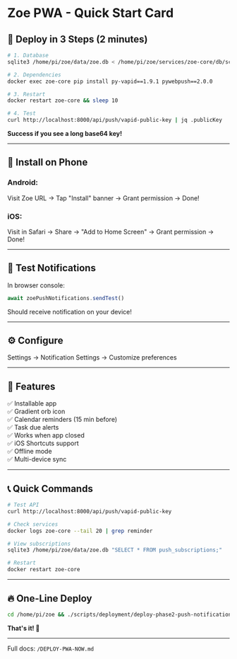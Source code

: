 # Zoe PWA - Quick Start Card

## 🚀 Deploy in 3 Steps (2 minutes)

```bash
# 1. Database
sqlite3 /home/pi/zoe/data/zoe.db < /home/pi/zoe/services/zoe-core/db/schema/push_subscriptions.sql

# 2. Dependencies
docker exec zoe-core pip install py-vapid==1.9.1 pywebpush==2.0.0

# 3. Restart
docker restart zoe-core && sleep 10

# 4. Test
curl http://localhost:8000/api/push/vapid-public-key | jq .publicKey
```

**Success if you see a long base64 key!**

---

## 📱 Install on Phone

### Android:
Visit Zoe URL → Tap "Install" banner → Grant permission → Done!

### iOS:
Visit in Safari → Share → "Add to Home Screen" → Grant permission → Done!

---

## 🔔 Test Notifications

In browser console:
```javascript
await zoePushNotifications.sendTest()
```

Should receive notification on your device!

---

## ⚙️ Configure

Settings → Notification Settings → Customize preferences

---

## 🎯 Features

✅ Installable app  
✅ Gradient orb icon  
✅ Calendar reminders (15 min before)  
✅ Task due alerts  
✅ Works when app closed  
✅ iOS Shortcuts support  
✅ Offline mode  
✅ Multi-device sync  

---

## 📞 Quick Commands

```bash
# Test API
curl http://localhost:8000/api/push/vapid-public-key

# Check services
docker logs zoe-core --tail 20 | grep reminder

# View subscriptions
sqlite3 /home/pi/zoe/data/zoe.db "SELECT * FROM push_subscriptions;"

# Restart
docker restart zoe-core
```

---

## 🔥 One-Line Deploy

```bash
cd /home/pi/zoe && ./scripts/deployment/deploy-phase2-push-notifications.sh
```

**That's it! 🎉**

---

Full docs: `/DEPLOY-PWA-NOW.md`

